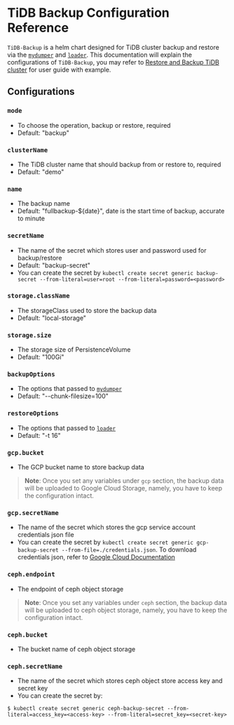 # TiDB Backup Configuration Reference

`TiDB-Backup` is a helm chart designed for TiDB cluster backup and restore via the [`mydumper`](https://www.pingcap.com/docs/dev/reference/tools/mydumper/) and [`loader`](https://www.pingcap.com/docs-cn/tools/loader/). This documentation will explain the configurations of `TiDB-Backup`, you may refer to [Restore and Backup TiDB cluster](#tidb-backup-configuration-reference) for user guide with example.

## Configurations

### `mode`

- To choose the operation, backup or restore, required
- Default: "backup"

### `clusterName`

- The TiDB cluster name that should backup from or restore to, required
- Default: "demo"

### `name`

- The backup name
- Default: "fullbackup-${date}", date is the start time of backup, accurate to minute

### `secretName`

- The name of the secret which stores user and password used for backup/restore
- Default: "backup-secret"
- You can create the secret by `kubectl create secret generic backup-secret --from-literal=user=root --from-literal=password=<password>`

### `storage.className`

- The storageClass used to store the backup data
- Default: "local-storage"

### `storage.size`

- The storage size of PersistenceVolume
- Default: "100Gi"

### `backupOptions`

- The options that passed to [`mydumper`](https://github.com/maxbube/mydumper/blob/master/docs/mydumper_usage.rst#options)
- Default: "--chunk-filesize=100"

### `restoreOptions`

- The options that passed to [`loader`](https://www.pingcap.com/docs-cn/tools/loader/)
- Default: "-t 16"

### `gcp.bucket`

- The GCP bucket name to store backup data

> **Note**: Once you set any variables under `gcp` section, the backup data will be uploaded to Google Cloud Storage, namely, you have to keep the configuration intact.

### `gcp.secretName`

- The name of the secret which stores the gcp service account credentials json file
- You can create the secret by `kubectl create secret generic gcp-backup-secret --from-file=./credentials.json`. To download credentials json, refer to [Google Cloud Documentation](https://cloud.google.com/docs/authentication/production#obtaining_and_providing_service_account_credentials_manually)

### `ceph.endpoint`

- The endpoint of ceph object storage

> **Note**: Once you set any variables under `ceph` section, the backup data will be uploaded to ceph object storage, namely, you have to keep the configuration intact.

### `ceph.bucket`

- The bucket name of ceph object storage

### `ceph.secretName`

- The name of the secret which stores ceph object store access key and secret key
- You can create the secret by:

```shell
$ kubectl create secret generic ceph-backup-secret --from-literal=access_key=<access-key> --from-literal=secret_key=<secret-key>
```
